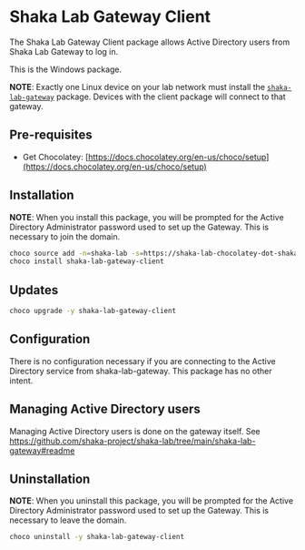 # Shaka Lab Gateway Client

The Shaka Lab Gateway Client package allows Active Directory users from Shaka
Lab Gateway to log in.

This is the Windows package.

**NOTE**: Exactly one Linux device on your lab network must install the
[`shaka-lab-gateway`](https://github.com/shaka-project/shaka-lab/tree/main/shaka-lab-gateway#readme)
package.  Devices with the client package will connect to that gateway.

## Pre-requisites

 - Get Chocolatey: [https://docs.chocolatey.org/en-us/choco/setup](https://docs.chocolatey.org/en-us/choco/setup)

## Installation

**NOTE**: When you install this package, you will be prompted for the Active
Directory Administrator password used to set up the Gateway.  This is necessary
to join the domain.

```sh
choco source add -n=shaka-lab -s=https://shaka-lab-chocolatey-dot-shaka-player-demo.appspot.com/
choco install shaka-lab-gateway-client
```

## Updates

```sh
choco upgrade -y shaka-lab-gateway-client
```

## Configuration

There is no configuration necessary if you are connecting to the Active
Directory service from shaka-lab-gateway.  This package has no other intent.

## Managing Active Directory users

Managing Active Directory users is done on the gateway itself.  See
https://github.com/shaka-project/shaka-lab/tree/main/shaka-lab-gateway#readme

## Uninstallation

**NOTE**: When you uninstall this package, you will be prompted for the Active
Directory Administrator password used to set up the Gateway.  This is necessary
to leave the domain.

```sh
choco uninstall -y shaka-lab-gateway-client
```

